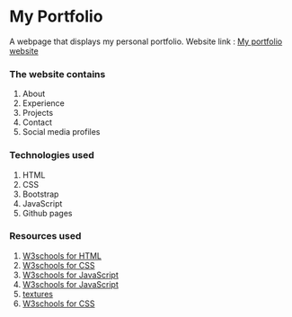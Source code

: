 # My Portfolio

A webpage that displays my personal portfolio.
Website link : [My portfolio website](https://sgraj80.github.io/)

### The website contains

1.  About
2.  Experience
3.  Projects
4.  Contact
5.  Social media profiles

### Technologies used

1. HTML
2. CSS
3. Bootstrap
4. JavaScript
5. Github pages

### Resources used

1. [W3schools for HTML](https://www.w3schools.com/html/)
2. [W3schools for CSS](https://www.w3schools.com/css/)
3. [W3schools for JavaScript](https://www.w3schools.com/howto/howto_css_smooth_scroll.asp)
4. [W3schools for JavaScript](https://www.w3schools.com/howto/howto_js_scroll_to_top.asp)
5. [textures](https://www.transparenttextures.com/)
6. [W3schools for CSS](https://www.w3schools.com/howto/tryit.asp?filename=tryhow_css_social_media_buttons)
